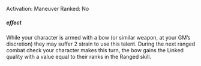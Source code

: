 Activation: Maneuver
Ranked: No
##### effect
While your character is armed with a bow (or
similar weapon, at your GM’s discretion) they
may suffer 2 strain to use this talent. During
the next ranged combat check your character
makes this turn, the bow gains the Linked
quality with a value equal to their ranks in
the Ranged skill.
